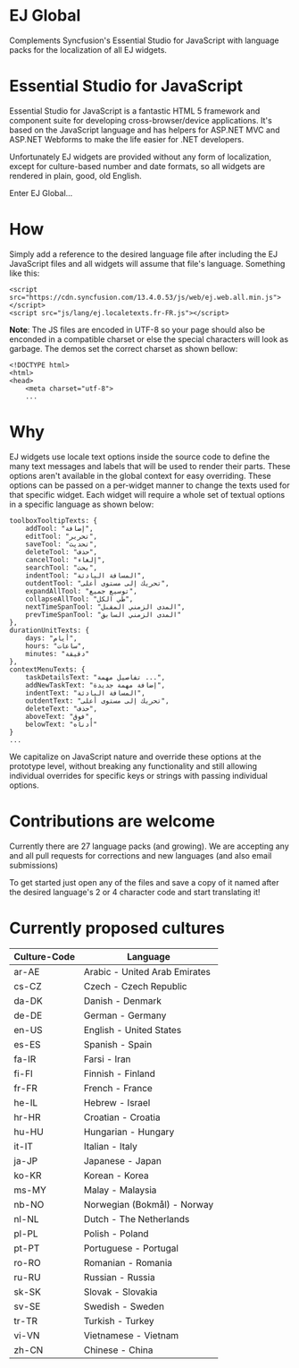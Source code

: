 EJ Global
============

Complements Syncfusion's Essential Studio for JavaScript with language packs for 
the localization of all EJ widgets.

Essential Studio for JavaScript
========

Essential Studio for JavaScript is a fantastic HTML 5 framework and component suite 
for developing cross-browser/device applications. It's based on the JavaScript 
language and has helpers for ASP.NET MVC and ASP.NET Webforms to make the life easier 
for .NET developers.

Unfortunately EJ widgets are provided without any form of localization,
except for culture-based number and date formats, so all widgets are rendered 
in plain, good, old English.

Enter EJ Global...

How
===

Simply add a reference to the desired language file after including the EJ
JavaScript files and all widgets will assume that file's language. Something
like this: 

    <script src="https://cdn.syncfusion.com/13.4.0.53/js/web/ej.web.all.min.js"></script>
	<script src="js/lang/ej.localetexts.fr-FR.js"></script>
    
**Note**: The JS files are encoded in UTF-8 so your page should also be enconded
in a compatible charset or else the special characters will look as garbage.
The demos set the correct charset as shown bellow:

    <!DOCTYPE html>
    <html>
    <head>
        <meta charset="utf-8"> 
        ...   

Why
===

EJ widgets use locale text options inside the source code to define the 
many text messages and labels that will be used to render their parts. These 
options aren't available in the global context for easy overriding. These options
can be passed on a per-widget manner to change the texts used for that specific 
widget. Each widget will require a whole set of textual options in a specific 
language as shown below:

    toolboxTooltipTexts: {
        addTool: "إضافة",
        editTool: "تحرير",
        saveTool: "تحديث",
        deleteTool: "حذف",
        cancelTool: "إلغاء",
        searchTool: "بحث",
        indentTool: "المسافة البادئة",
        outdentTool: "تحريك إلى مستوى أعلى",
        expandAllTool: "توسيع جميع",
        collapseAllTool: "طي الكل",
        nextTimeSpanTool: "المدى الزمني المقبل",
        prevTimeSpanTool: "المدى الزمني السابق"
    },
    durationUnitTexts: {
        days: "أيام",
        hours: "ساعات",
        minutes: "دقيقة"
    },
    contextMenuTexts: {
        taskDetailsText: "تفاصيل مهمة ...",
        addNewTaskText: "إضافة مهمة جديدة",
        indentText: "المسافة البادئة",
        outdentText: "تحريك إلى مستوى أعلى",
        deleteText: "حذف",
        aboveText: "فوق",
        belowText: "أدناه"
    }
    ...

We capitalize on JavaScript nature and override these options at the prototype 
level, without breaking any functionality and still allowing individual overrides 
for specific keys or strings with passing individual options.      

Contributions are welcome
=========================

Currently there are 27 language packs (and growing). We are accepting any and 
all pull requests for corrections and new languages (and also email submissions)

To get started just open any of the files and save a copy of it named after the 
desired language's 2 or 4 character code and start translating it! 

Currently proposed cultures
===========================

| Culture-Code | Language                       |
| ------------ | ------------------------------ |
| ar-AE        | Arabic - United Arab Emirates  |
| cs-CZ        | Czech - Czech Republic         |
| da-DK        | Danish - Denmark               |
| de-DE        | German - Germany               |
| en-US        | English - United States        |
| es-ES        | Spanish - Spain                |
| fa-IR        | Farsi - Iran                   |
| fi-FI        | Finnish - Finland              |
| fr-FR        | French - France                |
| he-IL        | Hebrew - Israel                |
| hr-HR        | Croatian - Croatia             |
| hu-HU        | Hungarian - Hungary            |
| it-IT        | Italian - Italy                |
| ja-JP        | Japanese - Japan               |
| ko-KR        | Korean - Korea                 |
| ms-MY        | Malay - Malaysia               |
| nb-NO        | Norwegian (Bokmål) - Norway    |
| nl-NL        | Dutch - The Netherlands        |
| pl-PL        | Polish - Poland                |
| pt-PT        | Portuguese - Portugal          |
| ro-RO        | Romanian - Romania             |
| ru-RU        | Russian - Russia               |
| sk-SK        | Slovak - Slovakia              |
| sv-SE        | Swedish - Sweden               |
| tr-TR        | Turkish - Turkey               |
| vi-VN        | Vietnamese - Vietnam           |
| zh-CN        | Chinese - China                |

